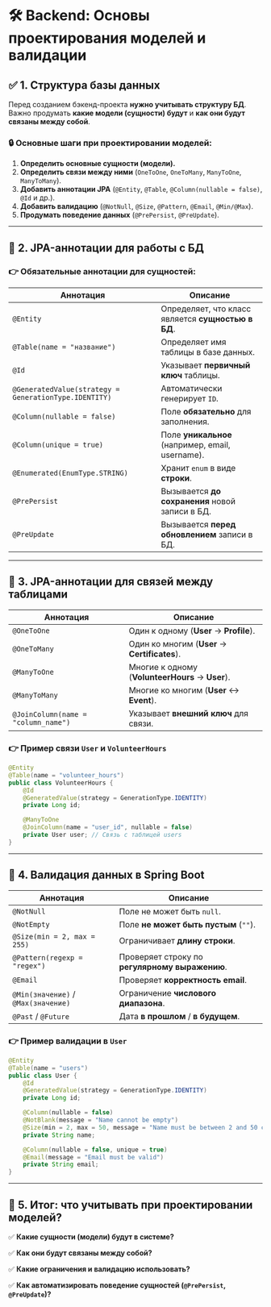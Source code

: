 # 🛠️ Backend: Основы проектирования моделей и валидации

## ✅ **1. Структура базы данных**
Перед созданием бэкенд-проекта **нужно учитывать структуру БД**. Важно продумать **какие модели (сущности) будут** и **как они будут связаны между собой**.

### **🔒 Основные шаги при проектировании моделей:**
1. **Определить основные сущности (модели).**
2. **Определить связи между ними** (`OneToOne`, `OneToMany`, `ManyToOne`, `ManyToMany`).
3. **Добавить аннотации JPA** (`@Entity`, `@Table`, `@Column(nullable = false)`, `@Id` и др.).
4. **Добавить валидацию** (`@NotNull`, `@Size`, `@Pattern`, `@Email`, `@Min/@Max`).
5. **Продумать поведение данных** (`@PrePersist`, `@PreUpdate`).

---

## 📃 **2. JPA-аннотации для работы с БД**
### 👉 **Обязательные аннотации для сущностей:**
| Аннотация | Описание |
|-----------|----------|
| `@Entity` | Определяет, что класс является **сущностью в БД**. |
| `@Table(name = "название")` | Определяет имя таблицы в базе данных. |
| `@Id` | Указывает **первичный ключ** таблицы. |
| `@GeneratedValue(strategy = GenerationType.IDENTITY)` | Автоматически генерирует `ID`. |
| `@Column(nullable = false)` | Поле **обязательно** для заполнения. |
| `@Column(unique = true)` | Поле **уникальное** (например, email, username). |
| `@Enumerated(EnumType.STRING)` | Хранит `enum` в виде **строки**. |
| `@PrePersist` | Вызывается **до сохранения** новой записи в БД. |
| `@PreUpdate` | Вызывается **перед обновлением** записи в БД. |

---

## 🔗 **3. JPA-аннотации для связей между таблицами**
| Аннотация | Описание |
|-----------|----------|
| `@OneToOne` | Один к одному (**User** → **Profile**). |
| `@OneToMany` | Один ко многим (**User** → **Certificates**). |
| `@ManyToOne` | Многие к одному (**VolunteerHours** → **User**). |
| `@ManyToMany` | Многие ко многим (**User** ↔ **Event**). |
| `@JoinColumn(name = "column_name")` | Указывает **внешний ключ** для связи. |

### 👉 **Пример связи `User` и `VolunteerHours`**
```java
@Entity
@Table(name = "volunteer_hours")
public class VolunteerHours {
    @Id
    @GeneratedValue(strategy = GenerationType.IDENTITY)
    private Long id;

    @ManyToOne
    @JoinColumn(name = "user_id", nullable = false)
    private User user; // Связь с таблицей users
}
```

---

## 📂 **4. Валидация данных в Spring Boot**
| Аннотация | Описание |
|-----------|----------|
| `@NotNull` | Поле не может быть `null`. |
| `@NotEmpty` | Поле **не может быть пустым** (`""`). |
| `@Size(min = 2, max = 255)` | Ограничивает **длину строки**. |
| `@Pattern(regexp = "regex")` | Проверяет строку по **регулярному выражению**. |
| `@Email` | Проверяет **корректность email**. |
| `@Min(значение)` / `@Max(значение)` | Ограничение **числового диапазона**. |
| `@Past` / `@Future` | Дата **в прошлом** / **в будущем**. |

### 👉 **Пример валидации в `User`**
```java
@Entity
@Table(name = "users")
public class User {
    @Id
    @GeneratedValue(strategy = GenerationType.IDENTITY)
    private Long id;

    @Column(nullable = false)
    @NotBlank(message = "Name cannot be empty")
    @Size(min = 2, max = 50, message = "Name must be between 2 and 50 characters")
    private String name;

    @Column(nullable = false, unique = true)
    @Email(message = "Email must be valid")
    private String email;
}
```

---

## 📝 **5. Итог: что учитывать при проектировании моделей?**
✅ **Какие сущности (модели) будут в системе?**

✅ **Как они будут связаны между собой?**

✅ **Какие ограничения и валидацию использовать?**

✅ **Как автоматизировать поведение сущностей (`@PrePersist`, `@PreUpdate`)?**

